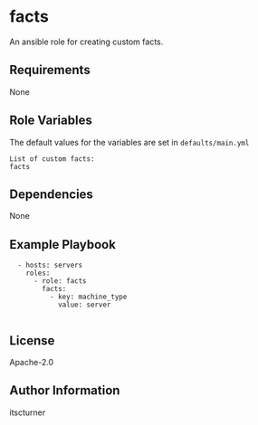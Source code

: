 facts
=====

An ansible role for creating custom facts.

Requirements
------------

None

Role Variables
--------------

The default values for the variables are set in `defaults/main.yml`
```
List of custom facts:
facts
```

Dependencies
------------

None

Example Playbook
----------------
```
  - hosts: servers
    roles:
      - role: facts
        facts:
          - key: machine_type
            value: server
    
```

License
-------

Apache-2.0

Author Information
------------------

itscturner
